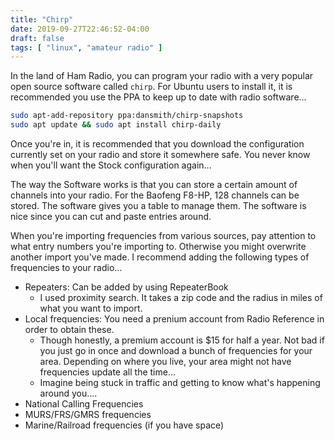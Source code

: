 ```yaml
---
title: "Chirp"
date: 2019-09-27T22:46:52-04:00
draft: false
tags: [ "linux", "amateur radio" ]
---
```


In the land of Ham Radio, you can program your radio with a very popular open source software called `chirp`. For Ubuntu users to install it, it is recommended you use the PPA to keep up to date with radio software...

```bash
sudo apt-add-repository ppa:dansmith/chirp-snapshots
sudo apt update && sudo apt install chirp-daily
```

Once you're in, it is recommended that you download the configuration currently set on your radio and store it somewhere safe. You never know when you'll want the Stock configuration again...

The way the Software works is that you can store a certain amount of channels into your radio. For the Baofeng F8-HP, 128 channels can be stored. The software gives you a table to manage them. The software is nice since you can cut and paste entries around.

When you're importing frequencies from various sources, pay attention to what entry numbers you're importing to. Otherwise you might overwrite another import you've made. I recommend adding the following types of frequencies to your radio...

- Repeaters: Can be added by using RepeaterBook
  - I used proximity search. It takes a zip code and the radius in miles of what you want to import.
- Local frequencies: You need a prenium account from Radio Reference in order to obtain these.
  - Though honestly, a premium account is $15 for half a year. Not bad if you just go in once and download a bunch of frequencies for your area. Depending on where you live, your area might not have frequencies update all the time...
  - Imagine being stuck in traffic and getting to know what's happening around you....
- National Calling Frequencies
- MURS/FRS/GMRS frequencies
- Marine/Railroad frequencies (if you have space)

